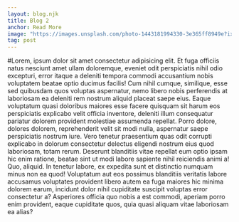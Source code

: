 ```yaml
---
layout: blog.njk
title: Blog 2
anchor: Read More
image: "https://images.unsplash.com/photo-1443181994330-3e365ff8949e?ixlib=rb-4.0.3&ixid=MnwxMjA3fDB8MHxzZWFyY2h8OXx8dHJhdmVsfGVufDB8MnwwfHw%3D&auto=format&fit=crop&w=500&q=60"
tag: post
---
```


#Lorem, ipsum dolor sit amet consectetur adipisicing elit. Et fuga officiis natus nesciunt amet ullam doloremque, eveniet odit perspiciatis nihil odio excepturi, error itaque a deleniti tempora commodi accusantium nobis voluptatem beatae optio ducimus facilis! Cum nihil cumque, similique, esse sed quibusdam quos voluptas aspernatur, nemo libero nobis perferendis at laboriosam ea deleniti rem nostrum aliquid placeat saepe eius. Eaque voluptatum quasi doloribus maiores esse facere quisquam sit harum eos perspiciatis explicabo velit officia inventore, deleniti illum consequatur pariatur dolorem provident molestiae assumenda repellat. Porro dolore, dolores dolorem, reprehenderit velit sit modi nulla, aspernatur saepe perspiciatis nostrum iure. Vero tenetur praesentium quas odit corrupti explicabo in dolorum consectetur delectus eligendi nostrum eius quod laboriosam, totam rerum. Deserunt blanditiis vitae repellat eum optio ipsam hic enim ratione, beatae sint ut modi labore sapiente nihil reiciendis animi a! Quo, aliquid. In tenetur labore, ex expedita sunt et distinctio numquam minus non ea quod! Voluptatum aut eos possimus blanditiis veritatis labore accusamus voluptates provident libero autem ea fuga maiores hic minima dolorem earum, incidunt dolor nihil cupiditate suscipit voluptas error consectetur a? Asperiores officia quo nobis a est commodi, aperiam porro enim provident, eaque cupiditate quos, quia quasi aliquam vitae laboriosam ea alias?